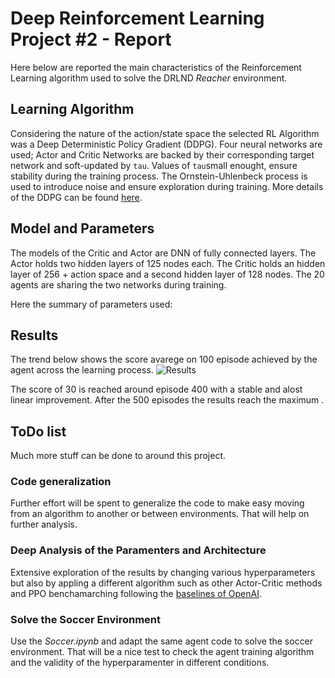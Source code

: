 # Deep Reinforcement Learning Project #2 - Report
Here below are reported the main characteristics of the Reinforcement Learning algorithm used to solve the DRLND <em>Reacher</em> environment.

## Learning Algorithm
Considering the nature of the action/state space the selected RL Algorithm was a Deep Deterministic Policy Gradient (DDPG).
Four neural networks are used; Actor and Critic Networks are backed by their corresponding target network and soft-updated by `tau`.
Values of `tau`small enought, ensure stability during the training process.
The Ornstein-Uhlenbeck process is used to introduce noise and ensure exploration during training.
More details of the DDPG can be found [here](https://arxiv.org/abs/1509.02971).

## Model and Parameters
The models of the Critic and Actor are DNN of fully connected layers.
The Actor holds two hidden layers of 125 nodes each.
The Critic holds an hidden layer of 256 + action space and a second hidden layer of 128 nodes. 
The 20 agents are sharing the two networks during training.

Here the summary of parameters used:


## Results

The trend below shows the score avarege on 100 episode achieved by the agent across the learning process.
![Results](results/Training_201904091107.png)

The score of 30 is reached around episode 400 with a stable and alost linear improvement. After the 500 episodes the results reach the maximum .


## ToDo list
Much more stuff can be done to around this project.

### Code generalization
Further effort will be spent to generalize the code to make easy moving from an algorithm to another or between environments. That will help on further analysis.

### Deep Analysis of the Paramenters and Architecture
Extensive exploration of the results by changing various hyperparameters but also by appling a different algorithm such as other Actor-Critic methods and PPO benchamarching following the [baselines of OpenAI](https://github.com/openai/baselines).

### Solve the Soccer Environment
Use the *Soccer.ipynb* and adapt the same agent code to solve the soccer environment. That will be a nice test to check the agent training algorithm and the validity of the hyperparamenter in different conditions.
